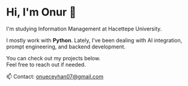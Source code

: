 # Hi, I'm Onur 👋

I'm studying Information Management at Hacettepe University.  

I mostly work with **Python**.
Lately, I’ve been dealing with AI integration, prompt engineering, and backend development.

You can check out my projects below.  
Feel free to reach out if needed.

📫 Contact: onueceyhan07@gmail.com

